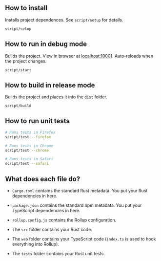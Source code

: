 ## How to install

Installs project dependences. See `script/setup` for details.

```sh
script/setup
```

## How to run in debug mode

Builds the project. View in browser at [localhost:10001](http://localhost:10001/). Auto-reloads when the project changes.

```sh
script/start
```

## How to build in release mode

Builds the project and places it into the `dist` folder.

```sh
script/build
```

## How to run unit tests

```sh
# Runs tests in Firefox
script/test --firefox

# Runs tests in Chrome
script/test --chrome

# Runs tests in Safari
script/test --safari
```

## What does each file do?

- `Cargo.toml` contains the standard Rust metadata. You put your Rust dependencies in here.

- `package.json` contains the standard npm metadata. You put your TypeScript dependencies in here.

- `rollup.config.js` contains the Rollup configuration.

- The `src` folder contains your Rust code.

- The `web` folder contains your TypeScript code (`index.ts` is used to hook everything into Rollup).

- The `tests` folder contains your Rust unit tests.
